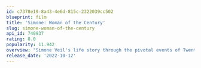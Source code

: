 ```yaml
---
id: c7378e19-8a43-4e6d-815c-2322039cc502
blueprint: film
title: 'Simone: Woman of the Century'
slug: simone-woman-of-the-century
api_id: 740937
rating: 8.0
popularity: 11.942
overview: "Simone Veil's life story through the pivotal events of Twentieth Century. Her childhood, her political battles, her tragedies. An intimate and epic portrait of an extraordinary woman who eminently challenged and transformed her era defending a humanist message still keenly relevant today."
release_date: '2022-10-12'
---
```

